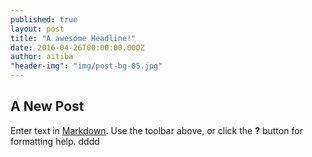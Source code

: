 ```yaml
---
published: true
layout: post
title: "A awesome Headline!"
date: 2016-04-26T00:00:00.000Z
author: aitiba
"header-img": "img/post-bg-05.jpg"
---
```

## A New Post

Enter text in [Markdown](http://daringfireball.net/projects/markdown/). Use the toolbar above, or click the **?** button for formatting help.
dddd
